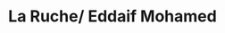 ---
title: "La Ruche/ Eddaif Mohamed"
url: /argenteuil/la-ruche-eddaif-mohamed/
shop: Lebensmittel
---